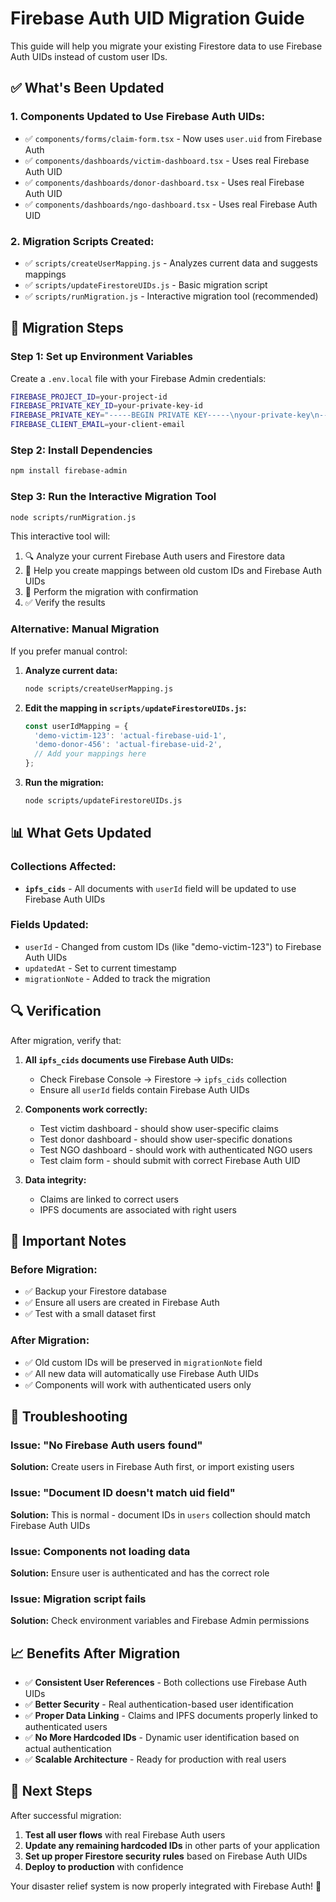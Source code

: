 # Firebase Auth UID Migration Guide

This guide will help you migrate your existing Firestore data to use Firebase Auth UIDs instead of custom user IDs.

## ✅ What's Been Updated

### 1. **Components Updated to Use Firebase Auth UIDs:**
- ✅ `components/forms/claim-form.tsx` - Now uses `user.uid` from Firebase Auth
- ✅ `components/dashboards/victim-dashboard.tsx` - Uses real Firebase Auth UID
- ✅ `components/dashboards/donor-dashboard.tsx` - Uses real Firebase Auth UID  
- ✅ `components/dashboards/ngo-dashboard.tsx` - Uses real Firebase Auth UID

### 2. **Migration Scripts Created:**
- ✅ `scripts/createUserMapping.js` - Analyzes current data and suggests mappings
- ✅ `scripts/updateFirestoreUIDs.js` - Basic migration script
- ✅ `scripts/runMigration.js` - Interactive migration tool (recommended)

## 🚀 Migration Steps

### Step 1: Set up Environment Variables

Create a `.env.local` file with your Firebase Admin credentials:

```bash
FIREBASE_PROJECT_ID=your-project-id
FIREBASE_PRIVATE_KEY_ID=your-private-key-id
FIREBASE_PRIVATE_KEY="-----BEGIN PRIVATE KEY-----\nyour-private-key\n-----END PRIVATE KEY-----\n"
FIREBASE_CLIENT_EMAIL=your-client-email
```

### Step 2: Install Dependencies

```bash
npm install firebase-admin
```

### Step 3: Run the Interactive Migration Tool

```bash
node scripts/runMigration.js
```

This interactive tool will:
1. 🔍 Analyze your current Firebase Auth users and Firestore data
2. 📝 Help you create mappings between old custom IDs and Firebase Auth UIDs
3. 🔄 Perform the migration with confirmation
4. ✅ Verify the results

### Alternative: Manual Migration

If you prefer manual control:

1. **Analyze current data:**
   ```bash
   node scripts/createUserMapping.js
   ```

2. **Edit the mapping in `scripts/updateFirestoreUIDs.js`:**
   ```javascript
   const userIdMapping = {
     'demo-victim-123': 'actual-firebase-uid-1',
     'demo-donor-456': 'actual-firebase-uid-2',
     // Add your mappings here
   };
   ```

3. **Run the migration:**
   ```bash
   node scripts/updateFirestoreUIDs.js
   ```

## 📊 What Gets Updated

### Collections Affected:
- **`ipfs_cids`** - All documents with `userId` field will be updated to use Firebase Auth UIDs

### Fields Updated:
- `userId` - Changed from custom IDs (like "demo-victim-123") to Firebase Auth UIDs
- `updatedAt` - Set to current timestamp
- `migrationNote` - Added to track the migration

## 🔍 Verification

After migration, verify that:

1. **All `ipfs_cids` documents use Firebase Auth UIDs:**
   - Check Firebase Console → Firestore → `ipfs_cids` collection
   - Ensure all `userId` fields contain Firebase Auth UIDs

2. **Components work correctly:**
   - Test victim dashboard - should show user-specific claims
   - Test donor dashboard - should show user-specific donations
   - Test NGO dashboard - should work with authenticated NGO users
   - Test claim form - should submit with correct Firebase Auth UID

3. **Data integrity:**
   - Claims are linked to correct users
   - IPFS documents are associated with right users

## 🚨 Important Notes

### Before Migration:
- ✅ Backup your Firestore database
- ✅ Ensure all users are created in Firebase Auth
- ✅ Test with a small dataset first

### After Migration:
- ✅ Old custom IDs will be preserved in `migrationNote` field
- ✅ All new data will automatically use Firebase Auth UIDs
- ✅ Components will work with authenticated users only

## 🔧 Troubleshooting

### Issue: "No Firebase Auth users found"
**Solution:** Create users in Firebase Auth first, or import existing users

### Issue: "Document ID doesn't match uid field"
**Solution:** This is normal - document IDs in `users` collection should match Firebase Auth UIDs

### Issue: Components not loading data
**Solution:** Ensure user is authenticated and has the correct role

### Issue: Migration script fails
**Solution:** Check environment variables and Firebase Admin permissions

## 📈 Benefits After Migration

- ✅ **Consistent User References** - Both collections use Firebase Auth UIDs
- ✅ **Better Security** - Real authentication-based user identification  
- ✅ **Proper Data Linking** - Claims and IPFS documents properly linked to authenticated users
- ✅ **No More Hardcoded IDs** - Dynamic user identification based on actual authentication
- ✅ **Scalable Architecture** - Ready for production with real users

## 🎯 Next Steps

After successful migration:

1. **Test all user flows** with real Firebase Auth users
2. **Update any remaining hardcoded IDs** in other parts of your application
3. **Set up proper Firestore security rules** based on Firebase Auth UIDs
4. **Deploy to production** with confidence

Your disaster relief system is now properly integrated with Firebase Auth! 🎉